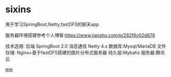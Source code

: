 # sixins
用于学习SpringBoot,Netty,fastDFS的聊天app

服务器环境搭建参考个人博客:https://www.jianshu.com/p/282f6c02d878

技术选用:
后端 SpringBoot 2.0
消息通信 Netty 4.x
数据库:Mysql/MariaDB
文件存储: Nginx+基于fastDFS搭建的图片分布式服务器
持久层:Mybatis
服务器:腾讯云

[ww](//upload-images.jianshu.io/upload_images/6455343-c95ed72fb5d4fbc8.png?imageMogr2/auto-orient/strip%7CimageView2/2/w/1000/format/webp)
